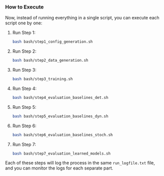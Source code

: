 ### How to Execute
Now, instead of running everything in a single script, you can execute each script one by one:

1. Run Step 1:
   ```bash
   bash bash/step1_config_generation.sh
   ```

2. Run Step 2:
   ```bash
   bash bash/step2_data_generation.sh
   ```

3. Run Step 3:
   ```bash
   bash bash/step3_training.sh
   ```

4. Run Step 4:
   ```bash
   bash bash/step4_evaluation_baselines_det.sh
   ```

5. Run Step 5:
   ```bash
   bash bash/step5_evaluation_baselines_dyn.sh
   ```

6. Run Step 6:
   ```bash
   bash bash/step6_evaluation_baselines_stoch.sh
   ```

7. Run Step 7:
   ```bash
   bash bash/step7_evaluation_learned_models.sh
   ```

Each of these steps will log the process in the same `run_logfile.txt` file, and you can monitor the logs for each separate part.